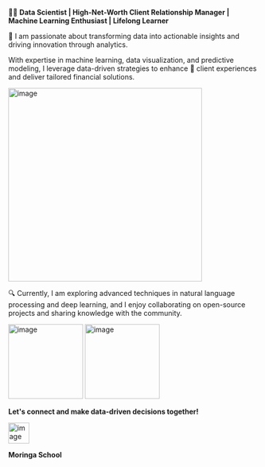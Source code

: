 👩‍💻 **Data Scientist | High-Net-Worth Client Relationship Manager | Machine Learning Enthusiast | Lifelong Learner**
 
 
🌟 I am passionate about transforming data into actionable insights and driving innovation through analytics.

With expertise in machine learning, data visualization, and predictive modeling, I leverage data-driven strategies to enhance 🤝 client experiences and deliver tailored 
financial solutions. 


<img width="389" alt="image" src="https://github.com/user-attachments/assets/e370d445-1c6a-46cf-88f1-f835ff2b17c0">


🔍 Currently, I am exploring advanced techniques in natural language processing and deep learning, and I enjoy collaborating on open-source projects and sharing knowledge with
the community.

<img width="150" alt="image" src="https://github.com/user-attachments/assets/c6d9ab0b-8112-45fb-bc9c-50e0a0505097"> <img width="150" alt="image" src="https://github.com/user-attachments/assets/e7ef7dea-ceb9-49ba-a502-2955569a9ebf">



  **Let's connect and make data-driven decisions together!**

<img width="42" alt="image" src="https://github.com/user-attachments/assets/405b3317-f2c8-4049-a4a3-30a2e181bc64">
 

  **Moringa School**


